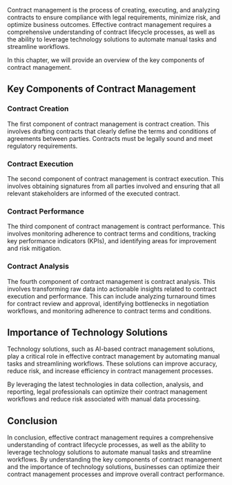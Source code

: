 
Contract management is the process of creating, executing, and analyzing contracts to ensure compliance with legal requirements, minimize risk, and optimize business outcomes. Effective contract management requires a comprehensive understanding of contract lifecycle processes, as well as the ability to leverage technology solutions to automate manual tasks and streamline workflows.

In this chapter, we will provide an overview of the key components of contract management.

Key Components of Contract Management
-------------------------------------

### Contract Creation

The first component of contract management is contract creation. This involves drafting contracts that clearly define the terms and conditions of agreements between parties. Contracts must be legally sound and meet regulatory requirements.

### Contract Execution

The second component of contract management is contract execution. This involves obtaining signatures from all parties involved and ensuring that all relevant stakeholders are informed of the executed contract.

### Contract Performance

The third component of contract management is contract performance. This involves monitoring adherence to contract terms and conditions, tracking key performance indicators (KPIs), and identifying areas for improvement and risk mitigation.

### Contract Analysis

The fourth component of contract management is contract analysis. This involves transforming raw data into actionable insights related to contract execution and performance. This can include analyzing turnaround times for contract review and approval, identifying bottlenecks in negotiation workflows, and monitoring adherence to contract terms and conditions.

Importance of Technology Solutions
----------------------------------

Technology solutions, such as AI-based contract management solutions, play a critical role in effective contract management by automating manual tasks and streamlining workflows. These solutions can improve accuracy, reduce risk, and increase efficiency in contract management processes.

By leveraging the latest technologies in data collection, analysis, and reporting, legal professionals can optimize their contract management workflows and reduce risk associated with manual data processing.

Conclusion
----------

In conclusion, effective contract management requires a comprehensive understanding of contract lifecycle processes, as well as the ability to leverage technology solutions to automate manual tasks and streamline workflows. By understanding the key components of contract management and the importance of technology solutions, businesses can optimize their contract management processes and improve overall contract performance.
